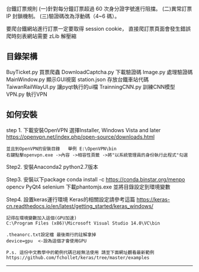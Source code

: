 台鐵訂票規則
(一)針對每分鐘訂票超過 60 次身分證字號進行阻擋。
(二)異常訂票 IP 封鎖機制。
(三)驗證碼改為浮動碼（4~6 碼）。

要爬台鐵網站進行訂票一定要取得 session cookie，
直接爬訂票頁面會發生錯誤
爬時刻表網站需要 zLib 解壓縮

目錄架構
-----------------------------
BuyTicket.py        買票爬蟲
DownloadCaptcha.py  下載驗證碼
Image.py            處理驗證碼
MainWindow.py       顯示GUI視窗
station.json        存放台鐵車站代碼
TaiwanRailWayUI.py  讓pyqt執行的ui檔
TrainningCNN.py     訓練CNN模型
VPN.py              執行VPN



如何安裝
-----------------------------
step 1.
    下載安裝OpenVPN 選擇Installer, Windows Vista and later
    https://openvpn.net/index.php/open-source/downloads.html

    並且到OpenVPN的安裝目錄   舉例 E:\OpenVPN\bin
    右鍵點擊openvpn.exe ->內容 ->相容性頁籤 ->將"以系統管理員的身份執行此程式"勾選

Step2.
    安裝Anaconda2  python2.7版本

Step3.
    安裝以下package
    conda install -c https://conda.binstar.org/menpo opencv
    PyQt4
    selenium
    下載phantomjs.exe 並將目錄設定到環境變數

Step4.
    設置keras運行環境
    Keras的相關設定請參考這篇
    https://keras-cn.readthedocs.io/en/latest/getting_started/keras_windows/

    記得在環境變數加入這個(GPU加速)
    C:\Program Files (x86)\Microsoft Visual Studio 14.0\VC\bin

    .theanorc.txt設定檔 最後兩行的註解拿掉
    device=gpu  <-設為這個才會使用GPU

    P.s. 這份中文教學中的範例代碼已經無法使用 請至下面網址觀看最新範例
    https://github.com/fchollet/keras/tree/master/examples


-------------------------------------------------------
